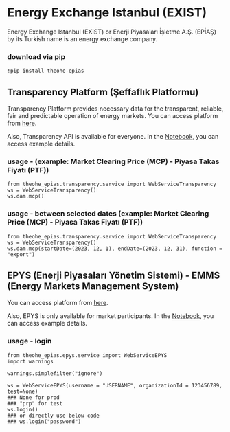 # Energy Exchange Istanbul (EXIST)

Energy Exchange Istanbul (EXIST) or Enerji Piyasaları İşletme A.Ş. (EPİAŞ) by its Turkish name is an energy exchange company. 

### download via pip
```
!pip install theohe-epias
```

## Transparency Platform (Şeffaflık Platformu)

Transparency Platform provides necessary data for the transparent, reliable, fair and predictable operation of energy markets. You can access platform from [here](https://seffaflik.epias.com.tr/home).

Also, Transparency API is available for everyone. In the [Notebook](https://github.com/onurhakki/exist/blob/main/example-notebooks/Transparency%20WebService.ipynb), you can access example details.

### usage - (example: Market Clearing Price (MCP) - Piyasa Takas Fiyatı (PTF))
```
from theohe_epias.transparency.service import WebServiceTransparency
ws = WebServiceTransparency()
ws.dam.mcp()
```

### usage - between selected dates (example: Market Clearing Price (MCP) - Piyasa Takas Fiyatı (PTF))
```
from theohe_epias.transparency.service import WebServiceTransparency
ws = WebServiceTransparency()
ws.dam.mcp(startDate=(2023, 12, 1), endDate=(2023, 12, 31), function = "export")
```


## EPYS (Enerji Piyasaları Yönetim Sistemi) - EMMS (Energy Markets Management System)

You can access platform from [here](https://epys.epias.com.tr/home).

Also, EPYS is only available for market participants. In the [Notebook](https://github.com/onurhakki/exist/blob/main/example-notebooks/EPYS%20WebService%20.ipynb), you can access example details.

### usage - login 
```
from theohe_epias.epys.service import WebServiceEPYS
import warnings

warnings.simplefilter("ignore")

ws = WebServiceEPYS(username = "USERNAME", organizationId = 123456789, test=None)
### None for prod
### "prp" for test
ws.login()
### or directly use below code
### ws.login("password")
```
